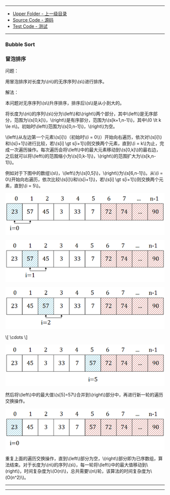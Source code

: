--------
* [Upper Folder - 上一级目录](../)
* [Source Code - 源码](https://github.com/zhaochenyou/Way-to-Algorithm/blob/master/src/Sort/BubbleSort.hpp)
* [Test Code - 测试](https://github.com/zhaochenyou/Way-to-Algorithm/blob/master/src/Sort/BubbleSort.cpp)

--------

### Bubble Sort
### 冒泡排序
<div>
问题：
<p id="i">用冒泡排序对长度为\(n\)的无序序列\(s\)进行排序。</p>
解法：
<p id="i">本问题对无序序列\(s\)升序排序，排序后\(s\)是从小到大的。 </p>
<p id="i">将长度为\(n\)的序列\(s\)分为\(left\)和\(right\)两个部分，其中\(left\)是无序部分，范围为\(s[0,k]\)，\(right\)是有序部分，范围为\(s[k+1,n-1]\)，其中\(0 \lt k \le n\)。初始时\(left\)范围为\(s[0,n-1]\)，\(right\)为空。 </p>
<p id="i">\(left\)从左边第一个元素\(s[i]\)（初始时\(i = 0\)）开始向右遍历，依次对\(s[i]\)和\(s[i+1]\)进行比较，若\(s[i] \gt s[i+1]\)则交换两个元素，直到\(i = k\)为止，完成一次遍历操作。每次遍历会将\(left\)中的最大元素移动到\(s[0,k]\)的最右边，之后就可以将\(left\)的范围缩小为\(s[0,k-1]\)，\(right\)的范围扩大为\(s[k,n-1]\)。</p>
<p id="i">例如对于下图中的数组\(s\)，\(left\)为\(s[0,5]\)，\(right\)为\(s[6,n-1]\)。从\(i = 0\)开始向右遍历，依次比较\(s[i]\)和\(s[i+1]\)，若\(s[i] \gt s[i+1]\)则交换两个元素，直到\(i = 5\)。</p>
<p id="c"><img src="../res/BubbleSort1.png" /></p>
<p id="c"><img src="../res/BubbleSort2.png" /></p>
<p id="c"><img src="../res/BubbleSort3.png" /></p>
\[ \cdots \]
<p id="c"><img src="../res/BubbleSort4.png" /></p>
<p id="i">然后将\(left\)中的最大值\(s[5]=57\)合并到\(right\)部分中，再进行新一轮的遍历交换操作。</p>
<p id="c"><img src="../res/BubbleSort5.png" /></p>
<p id="i">重复上面的遍历交换操作，直到\(left\)部分为空，\(right\)部分即为已序数组，算法结束。对于长度为\(n\)的序列\(s\)，每一轮将\(left\)中的最大值移动到\(right\)，时间复杂度为\(O(n)\)，总共需要\(n\)轮，该算法的时间复杂度为\(O(n^2)\)。</p>
</div>

--------
--------
